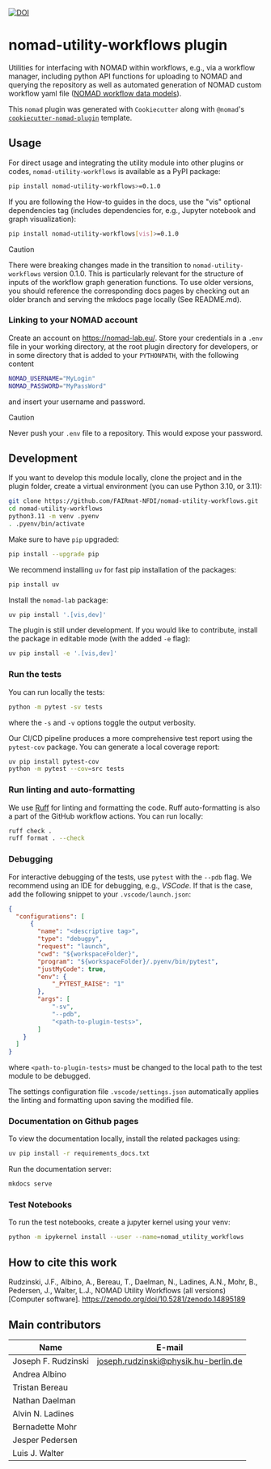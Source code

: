 [![DOI](https://zenodo.org/badge/872288935.svg)](https://zenodo.org/badge/latestdoi/872288935)

# nomad-utility-workflows plugin

Utilities for interfacing with NOMAD within workflows, e.g., via a workflow manager, including python API functions for uploading to NOMAD and querying the repository as well as automated generation of NOMAD custom workflow yaml file ([NOMAD workflow data models](https://github.com/nomad-coe/nomad-schema-plugin-simulation-workflow)).

This `nomad` plugin was generated with `Cookiecutter` along with `@nomad`'s [`cookiecutter-nomad-plugin`](https://github.com/FAIRmat-NFDI/cookiecutter-nomad-plugin) template.

## Usage

For direct usage and integrating the utility module into other plugins or codes, `nomad-utility-workflows` is available as a PyPI package:

```bash
pip install nomad-utility-workflows>=0.1.0
```

If you are following the How-to guides in the docs, use the "vis" optional dependencies tag (includes dependencies for, e.g., Jupyter notebook and graph visualization):

```bash
pip install nomad-utility-workflows[vis]>=0.1.0
```

> [!CAUTION]
> There were breaking changes made in the transition to `nomad-utility-workflows` version 0.1.0. This is particularly relevant for the structure of inputs of the workflow graph generation functions. To use older versions, you should reference the corresponding docs pages by checking out an older branch and serving the mkdocs page locally (See README.md).

### Linking to your NOMAD account
Create an account on https://nomad-lab.eu/.
Store your credentials in a `.env` file in your working directory, at the root plugin directory for developers, or in some directory that is added to your `PYTHONPATH`, with the following content
```bash
NOMAD_USERNAME="MyLogin"
NOMAD_PASSWORD="MyPassWord"
```
and insert your username and password.

> [!CAUTION]
> Never push your `.env` file to a repository. This would expose your password.

## Development

If you want to develop this module locally, clone the project and in the plugin folder, create a virtual environment (you can use Python 3.10, or 3.11):
```sh
git clone https://github.com/FAIRmat-NFDI/nomad-utility-workflows.git
cd nomad-utility-workflows
python3.11 -m venv .pyenv
. .pyenv/bin/activate
```

Make sure to have `pip` upgraded:
```sh
pip install --upgrade pip
```

We recommend installing `uv` for fast pip installation of the packages:
```sh
pip install uv
```

Install the `nomad-lab` package:
```sh
uv pip install '.[vis,dev]'
```

The plugin is still under development. If you would like to contribute, install the package in editable mode (with the added `-e` flag):
```sh
uv pip install -e '.[vis,dev]'
```

### Run the tests

You can run locally the tests:
```sh
python -m pytest -sv tests
```

where the `-s` and `-v` options toggle the output verbosity.

Our CI/CD pipeline produces a more comprehensive test report using the `pytest-cov` package. You can generate a local coverage report:
```sh
uv pip install pytest-cov
python -m pytest --cov=src tests
```

### Run linting and auto-formatting

We use [Ruff](https://docs.astral.sh/ruff/) for linting and formatting the code. Ruff auto-formatting is also a part of the GitHub workflow actions. You can run locally:
```sh
ruff check .
ruff format . --check
```


### Debugging

For interactive debugging of the tests, use `pytest` with the `--pdb` flag. We recommend using an IDE for debugging, e.g., _VSCode_. If that is the case, add the following snippet to your `.vscode/launch.json`:
```json
{
  "configurations": [
      {
        "name": "<descriptive tag>",
        "type": "debugpy",
        "request": "launch",
        "cwd": "${workspaceFolder}",
        "program": "${workspaceFolder}/.pyenv/bin/pytest",
        "justMyCode": true,
        "env": {
            "_PYTEST_RAISE": "1"
        },
        "args": [
            "-sv",
            "--pdb",
            "<path-to-plugin-tests>",
        ]
    }
  ]
}
```

where `<path-to-plugin-tests>` must be changed to the local path to the test module to be debugged.

The settings configuration file `.vscode/settings.json` automatically applies the linting and formatting upon saving the modified file.


### Documentation on Github pages

To view the documentation locally, install the related packages using:
```sh
uv pip install -r requirements_docs.txt
```

Run the documentation server:
```sh
mkdocs serve
```

### Test Notebooks
To run the test notebooks, create a jupyter kernel using your venv:
```sh
python -m ipykernel install --user --name=nomad_utility_workflows
```

## How to cite this work
Rudzinski, J.F., Albino, A., Bereau, T., Daelman, N., Ladines, A.N., Mohr, B., Pedersen, J., Walter, L.J., NOMAD Utility Workflows (all versions) [Computer software]. https://zenodo.org/doi/10.5281/zenodo.14895189

## Main contributors
| Name | E-mail     |
|------|------------|
| Joseph F. Rudzinski | [joseph.rudzinski@physik.hu-berlin.de](mailto:joseph.rudzinski@physik.hu-berlin.de)
| Andrea Albino |
| Tristan Bereau |
| Nathan Daelman |
| Alvin N. Ladines |
| Bernadette Mohr |
| Jesper Pedersen |
| Luis J. Walter |
